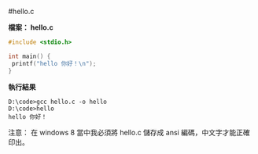 #hello.c

**檔案： hello.c**

```c
#include <stdio.h>

int main() {
 printf("hello 你好！\n");
}
```

**執行結果**

    D:\code>gcc hello.c -o hello
    D:\code>hello
    hello 你好！
注意： 在 windows 8 當中我必須將 hello.c 儲存成 ansi 編碼，中文字才能正確印出。